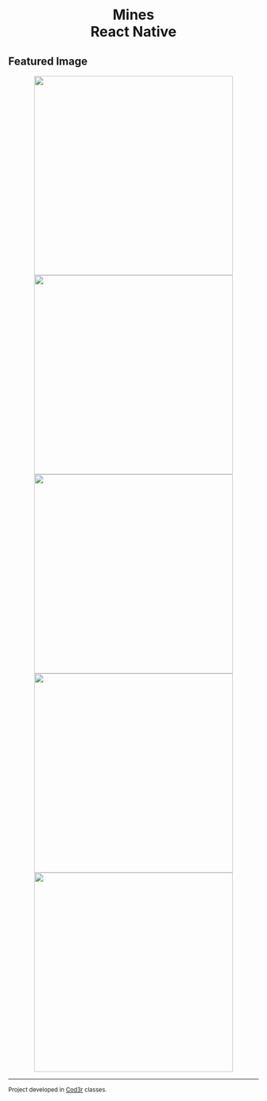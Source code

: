 <h1 align="center">
    <br/>Mines<br/>
    React Native
</h1>

## Featured Image
<div align="center">
    <img src="./screenshots/screenshot_1.png" width="400">
    <img src="./screenshots/screenshot_2.png" width="400">
    <img src="./screenshots/screenshot_3.png" width="400">
    <img src="./screenshots/screenshot_4.png" width="400">
    <img src="./screenshots/screenshot_5.png" width="400">
</div>

---
<sup>Project developed in [Cod3r](https://www.cod3r.com.br/) classes.</sup>